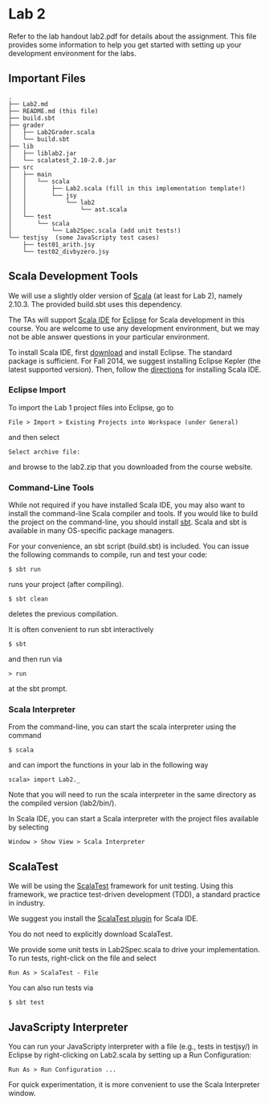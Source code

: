 # Lab 2

Refer to the lab handout lab2.pdf for details about the assignment.  This file provides some information to help you get started with setting up your development environment for the labs.


## Important Files

```
.
├── Lab2.md
├── README.md (this file)
├── build.sbt
├── grader
│   ├── Lab2Grader.scala
│   └── build.sbt
├── lib
│   ├── liblab2.jar
│   └── scalatest_2.10-2.0.jar
├── src
│   ├── main
│   │   └── scala
│   │       ├── Lab2.scala (fill in this implementation template!)
│   │       └── jsy
│   │           └── lab2
│   │               └── ast.scala
│   └── test
│       └── scala
│           └── Lab2Spec.scala (add unit tests!)
└── testjsy  (some JavaScripty test cases)
    ├── test01_arith.jsy
    └── test02_divbyzero.jsy
```

## Scala Development Tools

We will use a slightly older version of [Scala](http://www.scala-lang.org/) (at least for Lab 2), namely 2.10.3. The provided build.sbt uses this dependency.

The TAs will support [Scala IDE](http://scala-ide.org/) for [Eclipse](http://www.eclipse.org/) for Scala development in this course.  You are welcome to use any development environment, but we may not be able answer questions in your particular environment.

To install Scala IDE, first [download](http://www.eclipse.org/downloads/) and install Eclipse.  The standard package is sufficient.  For Fall 2014, we suggest installing Eclipse Kepler (the latest supported version).  Then, follow the [directions](http://scala-ide.org/download/current.html) for installing Scala IDE.

### Eclipse Import

To import the Lab 1 project files into Eclipse, go to

    File > Import > Existing Projects into Workspace (under General)

and then select

    Select archive file:

and browse to the lab2.zip that you downloaded from the course website.

### Command-Line Tools

While not required if you have installed Scala IDE, you may also want to install the command-line Scala compiler and tools.  If you would like to build the project on the command-line, you should install [sbt](http://www.scala-sbt.org/).  Scala and sbt is available in many OS-specific package managers.

For your convenience, an sbt script (build.sbt) is included.  You can issue the following commands to compile, run and test your code:

    $ sbt run
    
runs your project (after compiling).

    $ sbt clean

deletes the previous compilation.

It is often convenient to run sbt interactively

    $ sbt
    
and then run via

    > run

at the sbt prompt.

### Scala Interpreter

From the command-line, you can start the scala interpreter using the command

    $ scala

and can import the functions in your lab in the following way

    scala> import Lab2._

Note that you will need to run the scala interpreter in the same directory as the compiled version (lab2/bin/).

In Scala IDE, you can start a Scala interpreter with the project files available by selecting

    Window > Show View > Scala Interpreter

 
## ScalaTest

We will be using the [ScalaTest](http://www.scalatest.org/) framework for unit testing.  Using this framework, we practice test-driven development (TDD), a standard practice in industry.

We suggest you install the [ScalaTest plugin](http://www.scalatest.org/user_guide/using_scalatest_with_eclipse) for Scala IDE.

You do not need to explicitly download ScalaTest.

We provide some unit tests in Lab2Spec.scala to drive your implementation.  To run tests, right-click on the file and select

    Run As > ScalaTest - File
    
You can also run tests via

    $ sbt test


## JavaScripty Interpreter

You can run your JavaScripty interpreter with a file (e.g., tests in testjsy/) in Eclipse by right-clicking on Lab2.scala by setting up a Run Configuration:

    Run As > Run Configuration ...

For quick experimentation, it is more convenient to use the Scala Interpreter window.

